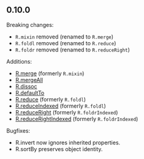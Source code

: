 ## 0.10.0

Breaking changes:

  - `R.mixin` removed (renamed to `R.merge`)
  - `R.foldl` removed (renamed to `R.reduce`)
  - `R.foldr` removed (renamed to `R.reduceRight`)

Additions:

  - [R.merge](http://ramdajs.com/docs/#merge) (formerly `R.mixin`)
  - [R.mergeAll](http://ramdajs.com/docs/#mergeAll)
  - [R.dissoc](http://ramdajs.com/docs/#dissoc)
  - [R.defaultTo](http://ramdajs.com/docs/#defaultTo)
  - [R.reduce](http://ramdajs.com/docs/#reduce) (formerly `R.foldl`)
  - [R.reduceIndexed](http://ramdajs.com/docs/#reduceIndexed) (formerly `R.foldl`)
  - [R.reduceRight](http://ramdajs.com/docs/#reduceRight) (formerly `R.foldrIndexed`)
  - [R.reduceRightIndexed](http://ramdajs.com/docs/#reduceRightIndexed) (formerly `R.foldrIndexed`)

Bugfixes:

  - R.invert now ignores inherited properties.
  - R.sortBy preserves object identity.


